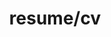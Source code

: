 ---
layout: cv
permalink: /resume/
title: resume/cv
nav: true
nav_order: 5
cv_pdf: resume_Muhammad-Labiyb-Afakh.pdf
description: This is my resume. A detail of resume in a PDF version can be downloaded by clicking the PDF icon.
toc:
  sidebar: left
---